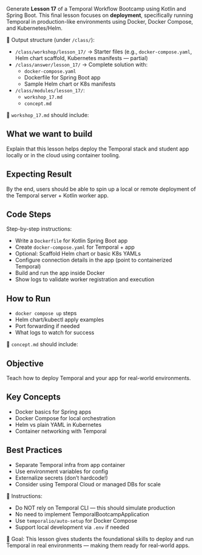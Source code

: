 Generate **Lesson 17** of a Temporal Workflow Bootcamp using Kotlin and Spring Boot. This final lesson focuses on **deployment**, specifically running Temporal in production-like environments using Docker, Docker Compose, and Kubernetes/Helm.

🧱 Output structure (under `/class/`):

- `/class/workshop/lesson_17/` → Starter files (e.g., `docker-compose.yaml`, Helm chart scaffold, Kubernetes manifests — partial)
- `/class/answer/lesson_17/` → Complete solution with:
    - `docker-compose.yaml`  
    - Dockerfile for Spring Boot app  
    - Sample Helm chart or K8s manifests  
- `/class/modules/lesson_17/`:
    - `workshop_17.md`
    - `concept.md`

📝 `workshop_17.md` should include:
## What we want to build  
Explain that this lesson helps deploy the Temporal stack and student app locally or in the cloud using container tooling.

## Expecting Result  
By the end, users should be able to spin up a local or remote deployment of the Temporal server + Kotlin worker app.

## Code Steps  
Step-by-step instructions:
- Write a `Dockerfile` for Kotlin Spring Boot app  
- Create `docker-compose.yaml` for Temporal + app  
- Optional: Scaffold Helm chart or basic K8s YAMLs  
- Configure connection details in the app (point to containerized Temporal)  
- Build and run the app inside Docker  
- Show logs to validate worker registration and execution

## How to Run  
- `docker compose up` steps  
- Helm chart/kubectl apply examples  
- Port forwarding if needed  
- What logs to watch for success  

📘 `concept.md` should include:
## Objective  
Teach how to deploy Temporal and your app for real-world environments.

## Key Concepts  
- Docker basics for Spring apps  
- Docker Compose for local orchestration  
- Helm vs plain YAML in Kubernetes  
- Container networking with Temporal  

## Best Practices  
- Separate Temporal infra from app container  
- Use environment variables for config  
- Externalize secrets (don’t hardcode!)  
- Consider using Temporal Cloud or managed DBs for scale  

📌 Instructions:
- Do NOT rely on Temporal CLI — this should simulate production
- No need to implement TemporalBootcampApplication
- Use `temporalio/auto-setup` for Docker Compose
- Support local development via `.env` if needed

🎯 Goal:
This lesson gives students the foundational skills to deploy and run Temporal in real environments — making them ready for real-world apps.


